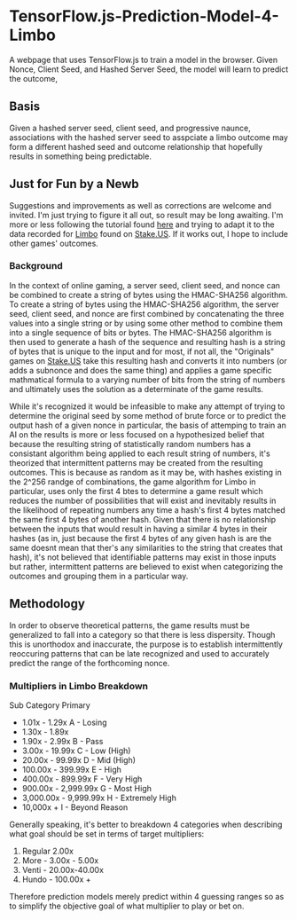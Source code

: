 # TensorFlow.js-Prediction-Model-4-Limbo
A webpage that uses TensorFlow.js to train a model in the browser. Given Nonce, Client Seed, and Hashed Server Seed, the model will learn to predict the outcome,

## Basis
Given a hashed server seed, client seed, and progressive naunce, associations with the hashed server seed to asspciate a limbo outcome may form a different hashed seed and outcome relationship that hopefully results in something being predictable.

## Just for Fun by a Newb
Suggestions and improvements as well as corrections are welcome and invited. I'm just trying to figure it all out, so result may be long awaiting. I'm more or less following the tutorial found [here](https://codelabs.developers.google.com/codelabs/tfjs-training-regression#0) and trying to adapt it to the data recorded for [Limbo](https://stake.us/casino/games/limbo/?c=Github) found on [Stake.US](https://stake.us/?c=Github). If it works out, I hope to include other games' outcomes.

### Background

In the context of online gaming, a server seed, client seed, and nonce can be combined to create a string of bytes using the HMAC-SHA256 algorithm. To create a string of bytes using the HMAC-SHA256 algorithm, the server seed, client seed, and nonce are first combined by concatenating the three values into a single string or by using some other method to combine them into a single sequence of bits or bytes. The HMAC-SHA256 algorithm is then used to generate a hash of the sequence and resulting hash is a string of bytes that is unique to the input and for most, if not all, the "Originals" games on [Stake.US](https://stake.us/?c=Github) take this resulting hash and converts it into numbers (or adds a subnonce and does the same thing) and applies a game specific mathmatical formula to a varying number of bits from the string of numbers and ultimately uses the solution as a determinate of the game results.

While it's recognized it would be infeasible to make any attempt of trying to determine the original seed by some method of brute force or to predict the output hash of a given nonce in particular, the basis of attemping to train an AI on the results is more or less focused on a hypothesized belief that because the resulting string of statistically random numbers has a consistant algorithm being applied to each result string of numbers, it's theorized that intermittent patterns may be created from the resulting outcomes. This is because as random as it may be, with hashes existing in the 2^256 randge of combinations, the game algorithm for Limbo in particular, uses only the first 4 btes to determine a game result which reduces the number of possibilities that will exist and inevitably results in the likelihood of repeating numbers any time a hash's first 4 bytes matched the same first 4 bytes of another hash. 
Given that there is no relationship between the inputs that would result in having a similar 4 bytes in their hashes (as in, just because the first 4 bytes of any given hash is are the same doesnt mean that ther's any similarities to the string that creates that hash), it's not believed that identifiable patterns may exist in those inputs but rather, intermittent patterns are believed to exist when categorizing the outcomes and grouping them in a particular way.

## Methodology
In order to observe theoretical patterns, the game results must be generalized to fall into a category so that there is less dispersity. Though this is unorthodox and inaccurate, the purpose is to establish intermittently reoccuring patterns that can be late recognized and used to accurately predict the range of the forthcoming nonce.

### Multipliers in Limbo Breakdown
 
 Sub Category             Primary
 - 1.01x - 1.29x          A - Losing
 - 1.30x - 1.89x
 - 1.90x - 2.99x          B - Pass
 - 3.00x - 19.99x         C - Low (High)
 - 20.00x - 99.99x        D - Mid (High)
 - 100.00x - 399.99x      E - High
 - 400.00x - 899.99x      F - Very High
 - 900.00x - 2,999.99x    G - Most High
 - 3,000.00x - 9,999.99x  H - Extremely High
 - 10,000x +              I - Beyond Reason

Generally speaking, it's better to breakdown 4 categories when describing what goal should be set in terms of target multipliers:
1. Regular 2.00x
2. More - 3.00x - 5.00x
3. Venti - 20.00x-40.00x
4. Hundo - 100.00x +

Therefore prediction models merely predict within 4 guessing ranges so as to simplify the objective goal of what multiplier to play or bet on.
